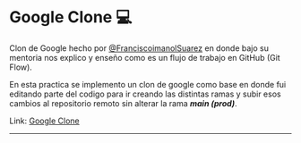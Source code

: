 # Google Clone 💻

Clon de Google hecho por [@FranciscoimanolSuarez](https://github.com/FranciscoImanolSuarez) en donde bajo su mentoria nos explico y enseño como es un flujo de trabajo 
en GitHub (Git Flow). 

En esta practica se implemento un clon de google como base en donde fui editando parte del codigo para ir creando las distintas ramas y subir esos cambios 
al repositorio remoto sin alterar la rama ***main (prod)***.

Link: [Google Clone](https://google-clone-theta-jade.vercel.app) 

---
